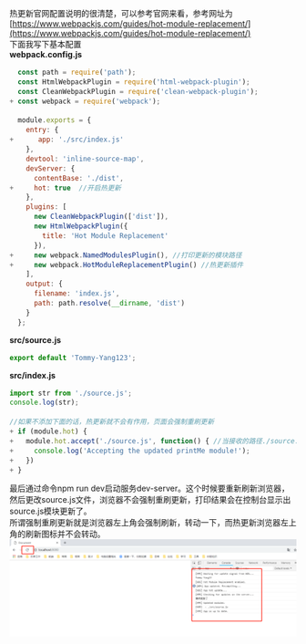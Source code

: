 热更新官网配置说明的很清楚，可以参考官网来看，参考网址为[https://www.webpackjs.com/guides/hot-module-replacement/](https://www.webpackjs.com/guides/hot-module-replacement/)  
下面我写下基本配置  
**webpack.config.js**
```javascript
  const path = require('path');
  const HtmlWebpackPlugin = require('html-webpack-plugin');
  const CleanWebpackPlugin = require('clean-webpack-plugin');
+ const webpack = require('webpack');

  module.exports = {
    entry: {
+      app: './src/index.js'
    },
    devtool: 'inline-source-map',
    devServer: {
      contentBase: './dist',
+     hot: true  //开启热更新
    },
    plugins: [
      new CleanWebpackPlugin(['dist']),
      new HtmlWebpackPlugin({
        title: 'Hot Module Replacement'
      }),
+     new webpack.NamedModulesPlugin(), //打印更新的模块路径
+     new webpack.HotModuleReplacementPlugin() //热更新插件
    ],
    output: {
      filename: 'index.js',
      path: path.resolve(__dirname, 'dist')
    }
  };
```
**src/source.js**
```javascript
export default 'Tommy-Yang123';
```


**src/index.js**
```javascript
import str from './source.js';
console.log(str);

//如果不添加下面的话，热更新就不会有作用，页面会强制重刷更新
+ if (module.hot) {
+   module.hot.accept('./source.js', function() { //当接收的路径./source.js更新了，就执行回调
+     console.log('Accepting the updated printMe module!');
+   })
+ }
```
最后通过命令npm run dev启动服务dev-server。这个时候要重新刷新浏览器，然后更改source.js文件，浏览器不会强制重刷更新，打印结果会在控制台显示出source.js模块更新了。  
所谓强制重刷更新就是浏览器左上角会强制刷新，转动一下，而热更新浏览器左上角的刷新图标并不会转动。  
<img src="./images/25-1.jpg"/>
